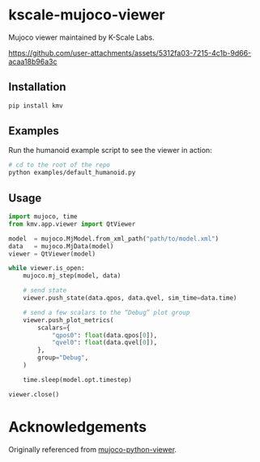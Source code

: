 # kscale-mujoco-viewer

Mujoco viewer maintained by K-Scale Labs.

https://github.com/user-attachments/assets/5312fa03-7215-4c1b-9d66-acaa18b96a3c

## Installation

```bash
pip install kmv
```

## Examples

Run the humanoid example script to see the viewer in action:

```bash
# cd to the root of the repo
python examples/default_humanoid.py
```


## Usage

```python
import mujoco, time
from kmv.app.viewer import QtViewer

model  = mujoco.MjModel.from_xml_path("path/to/model.xml")
data   = mujoco.MjData(model)
viewer = QtViewer(model)

while viewer.is_open:
    mujoco.mj_step(model, data)

    # send state
    viewer.push_state(data.qpos, data.qvel, sim_time=data.time)

    # send a few scalars to the “Debug” plot group
    viewer.push_plot_metrics(
        scalars={
            "qpos0": float(data.qpos[0]),
            "qvel0": float(data.qvel[0]),
        },
        group="Debug",
    )

    time.sleep(model.opt.timestep)

viewer.close()
```

# Acknowledgements

Originally referenced from [mujoco-python-viewer](https://github.com/gaolongsen/mujoco-python-viewer).

